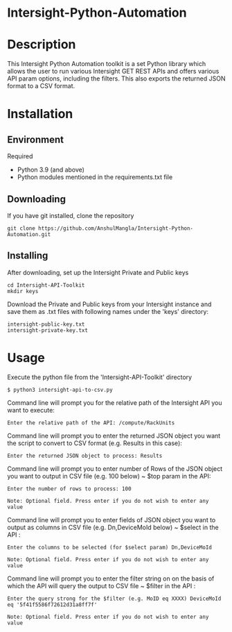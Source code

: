 # Intersight-Python-Automation

# Description
This Intersight Python Automation toolkit is a set Python library which allows the user to run various Intersight GET REST APIs and offers various API param options, including the filters. This also exports the returned JSON format to a CSV format.

# Installation

## Environment

Required

* Python 3.9 (and above)
* Python modules mentioned in the requirements.txt file

## Downloading

If you have git installed, clone the repository

    git clone https://github.com/AnshulMangla/Intersight-Python-Automation.git
    
## Installing

After downloading, set up the Intersight Private and Public keys

    cd Intersight-API-Toolkit
    mkdir keys
    
Download the Private and Public keys from your Intersight instance and save them as .txt files with following names under the 'keys' directory:

    intersight-public-key.txt
    intersight-private-key.txt
    
# Usage

Execute the python file from the 'Intersight-API-Toolkit' directory

    $ python3 intersight-api-to-csv.py
    
Command line will prompt you for the relative path of the Intersight API you want to execute:

    Enter the relative path of the API: /compute/RackUnits
   
Command line will prompt you to enter the returned JSON object you want the script to convert to CSV format (e.g. Results in this case):

    Enter the returned JSON object to process: Results
 
Command line will prompt you to enter number of Rows of the JSON object you want to output in CSV file (e.g. 100 below) ~ $top param in the API:

    Enter the number of rows to process: 100

    Note: Optional field. Press enter if you do not wish to enter any value

Command line will prompt you to enter fields of JSON object you want to output as columns in CSV file (e.g. Dn,DeviceMoId below) ~ $select in the API :

    Enter the columns to be selected (for $select param) Dn,DeviceMoId
    
    Note: Optional field. Press enter if you do not wish to enter any value
    
Command line will prompt you to enter the filter string on on the basis of which the API will query the output to CSV file ~ $filter in the API :

    Enter the query strong for the $filter (e.g. MoID eq XXXX) DeviceMoId eq '5f41f5586f72612d31a8ff7f'
    
    Note: Optional field. Press enter if you do not wish to enter any value
  
